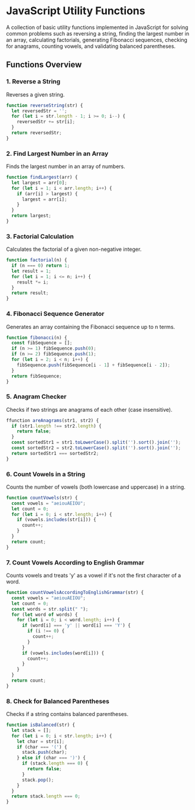 # JavaScript Utility Functions

A collection of basic utility functions implemented in JavaScript for solving common problems such as reversing a string, finding the largest number in an array, calculating factorials, generating Fibonacci sequences, checking for anagrams, counting vowels, and validating balanced parentheses.

## Functions Overview

### 1. Reverse a String

Reverses a given string.

```javascript
function reverseString(str) {
  let reversedStr = ''; 
  for (let i = str.length - 1; i >= 0; i--) {
    reversedStr += str[i];
  }
  return reversedStr;
}
```

### 2. Find Largest Number in an Array

Finds the largest number in an array of numbers.

```javascript
function findLargest(arr) {
  let largest = arr[0];
  for (let i = 1; i < arr.length; i++) {
    if (arr[i] > largest) {
      largest = arr[i];
    }
  }
  return largest;
}
```

### 3. Factorial Calculation

Calculates the factorial of a given non-negative integer.

```javascript
function factorial(n) {
  if (n === 0) return 1;
  let result = 1;
  for (let i = 1; i <= n; i++) {
    result *= i;
  }
  return result;
}
```

### 4. Fibonacci Sequence Generator

Generates an array containing the Fibonacci sequence up to n terms.

```javascript
function fibonacci(n) {
  const fibSequence = [];
  if (n >= 1) fibSequence.push(0);
  if (n >= 2) fibSequence.push(1);
  for (let i = 2; i < n; i++) {
    fibSequence.push(fibSequence[i - 1] + fibSequence[i - 2]);
  }
  return fibSequence;
}
```

### 5. Anagram Checker

Checks if two strings are anagrams of each other (case insensitive).

```javascript
ffunction areAnagrams(str1, str2) {
  if (str1.length !== str2.length) {
    return false;
  }
  const sortedStr1 = str1.toLowerCase().split('').sort().join('');
  const sortedStr2 = str2.toLowerCase().split('').sort().join('');
  return sortedStr1 === sortedStr2;
}
```

### 6. Count Vowels in a String

Counts the number of vowels (both lowercase and uppercase) in a string.

```javascript
function countVowels(str) {
  const vowels = "aeiouAEIOU";
  let count = 0;
  for (let i = 0; i < str.length; i++) {
    if (vowels.includes(str[i])) {
      count++;
    }
  }
  return count;
}
```

### 7. Count Vowels According to English Grammar

Counts vowels and treats 'y' as a vowel if it's not the first character of a word.

```javascript
function countVowelsAccordingToEnglishGrammar(str) {
  const vowels = "aeiouAEIOU";
  let count = 0;
  const words = str.split(" ");
  for (let word of words) {
    for (let i = 0; i < word.length; i++) {
      if (word[i] === 'y' || word[i] === 'Y') {
        if (i !== 0) {
          count++;
        }
      }
      if (vowels.includes(word[i])) {
        count++;
      }
    }
  }
  return count;
}
```

### 8. Check for Balanced Parentheses

Checks if a string contains balanced parentheses.

```javascript
function isBalanced(str) {
  let stack = [];
  for (let i = 0; i < str.length; i++) {
    let char = str[i];
    if (char === '(') {
      stack.push(char);
    } else if (char === ')') {
      if (stack.length === 0) {
        return false;
      }
      stack.pop();
    }
  }
  return stack.length === 0;
}
```


